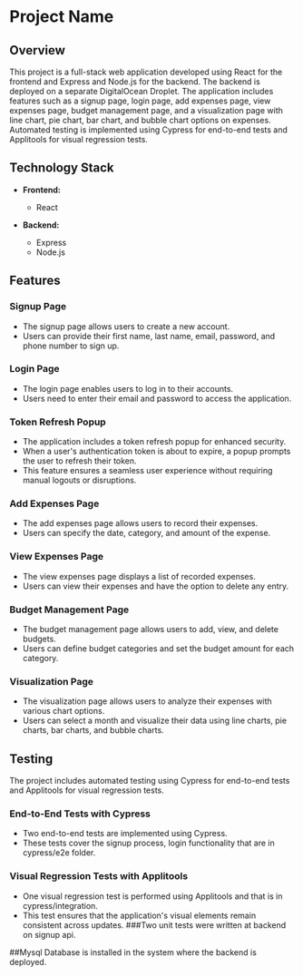 # Project Name

## Overview

This project is a full-stack web application developed using React for the frontend and Express and Node.js for the backend. The backend is deployed on a separate DigitalOcean Droplet. The application includes features such as a signup page, login page, add expenses page, view expenses page, budget management page, and a visualization page with line chart, pie chart, bar chart, and bubble chart options on expenses. Automated testing is implemented using Cypress for end-to-end tests and Applitools for visual regression tests.

## Technology Stack

- **Frontend:**
  - React

- **Backend:**
  - Express
  - Node.js

## Features

### Signup Page

- The signup page allows users to create a new account.
- Users can provide their first name, last name, email, password, and phone number to sign up.

### Login Page

- The login page enables users to log in to their accounts.
- Users need to enter their email and password to access the application.

### Token Refresh Popup

- The application includes a token refresh popup for enhanced security.
- When a user's authentication token is about to expire, a popup prompts the user to refresh their token.
- This feature ensures a seamless user experience without requiring manual logouts or disruptions.

### Add Expenses Page

- The add expenses page allows users to record their expenses.
- Users can specify the date, category, and amount of the expense.

### View Expenses Page

- The view expenses page displays a list of recorded expenses.
- Users can view their expenses and have the option to delete any entry.

### Budget Management Page

- The budget management page allows users to add, view, and delete budgets.
- Users can define budget categories and set the budget amount for each category.

### Visualization Page

- The visualization page allows users to analyze their expenses with various chart options.
- Users can select a month and visualize their data using line charts, pie charts, bar charts, and bubble charts.

## Testing

The project includes automated testing using Cypress for end-to-end tests and Applitools for visual regression tests.

### End-to-End Tests with Cypress

- Two end-to-end tests are implemented using Cypress.
- These tests cover the signup process, login functionality that are in cypress/e2e folder.

### Visual Regression Tests with Applitools

- One visual regression test is performed using Applitools and that is in cypress/integration.
- This test ensures that the application's visual elements remain consistent across updates.
###Two unit tests were written at backend on signup api.

##Mysql Database is installed in the system where the backend is deployed.

